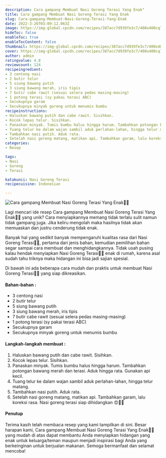 ```yaml
---
description: Cara gampang Membuat Nasi Goreng Terasi Yang Enak"
title: Cara gampang Membuat Nasi Goreng Terasi Yang Enak
slug: Cara-gampang-Membuat-Nasi-Goreng-Terasi-Yang-Enak
date: 2022-3-26T03:09:12.063Z
image: https://img-global.cpcdn.com/recipes/387acc7d939fe3c7/400x400cq70/photo.jpg
hideToc: false
enableToc: true
enableTocContent: false
thumbnail: https://img-global.cpcdn.com/recipes/387acc7d939fe3c7/400x400cq70/photo.jpg
cover: https://img-global.cpcdn.com/recipes/387acc7d939fe3c7/400x400cq70/photo.jpg
author: admin
ratingvalue: 4.8
reviewcount: 124
recipeingredient:
- 3 centong nasi
- 2 butir telur
- 5 siung bawang putih
- 3 siung bawang merah, iris tipis
- 7 butir cabe rawit (sesuai selera pedas masing-masing)
- 1 potong terasi (sy pakai terasi ABC)
- Secukupnya garam
- Secukupnya minyak goreng untuk menumis bumbu
recipeinstructions:
- Haluskan bawang putih dan cabe rawit. Sisihkan.
- Kocok lepas telur. Sisihkan.
- Panaskan minyak. Tumis bumbu halus hingga harum. Tambahkan potongan bawang merah dan terasi. Aduk hingga rata. Gunakan api kecil.
- Tuang telur ke dalam wajan sambil aduk perlahan-lahan, hingga telur matang.
- Tambahkan nasi putih. Aduk rata.
- Setelah nasi goreng matang, matikan api. Tambahkan garam, lalu koreksi rasa. Nasi goreng terasi siap dihidangkan 😍💞🤗
categories:
- Resep

tags:
- Nasi
- Goreng
- Terasi

katakunci: Nasi Goreng Terasi
recipecuisine: Indonesian

---
```


![Cara gampang Membuat Nasi Goreng Terasi Yang Enak👩‍🍳](https://img-global.cpcdn.com/recipes/387acc7d939fe3c7/400x400cq70/photo.jpg)

Lagi mencari ide resep Cara gampang Membuat Nasi Goreng Terasi Yang Enak👩‍🍳 yang unik? Cara menyiapkannya memang tidak terlalu sulit namun tidak gampang juga. Jika keliru mengolah maka hasilnya tidak akan memuaskan dan justru cenderung tidak enak.

Banyak hal yang sedikit banyak mempengaruhi kualitas rasa dari Nasi Goreng Terasi👩‍🍳, pertama dari jenis bahan, kemudian pemilihan bahan segar sampai cara membuat dan menghidangkannya. Tidak usah pusing kalau hendak menyiapkan Nasi Goreng Terasi👩‍🍳 enak di rumah, karena asal sudah tahu triknya maka hidangan ini bisa jadi sajian spesial.

Di bawah ini ada beberapa cara mudah dan praktis untuk membuat Nasi Goreng Terasi👩‍🍳 yang siap dikreasikan.

<!--inarticleads1-->

#### Bahan-bahan :

- 3 centong nasi
- 2 butir telur
- 5 siung bawang putih
- 3 siung bawang merah, iris tipis
- 7 butir cabe rawit (sesuai selera pedas masing-masing)
- 1 potong terasi (sy pakai terasi ABC)
- Secukupnya garam
- Secukupnya minyak goreng untuk menumis bumbu

<!--inarticleads2-->

#### Langkah-langkah membuat :

1. Haluskan bawang putih dan cabe rawit. Sisihkan.
1. Kocok lepas telur. Sisihkan.
1. Panaskan minyak. Tumis bumbu halus hingga harum. Tambahkan potongan bawang merah dan terasi. Aduk hingga rata. Gunakan api kecil.
1. Tuang telur ke dalam wajan sambil aduk perlahan-lahan, hingga telur matang.
1. Tambahkan nasi putih. Aduk rata.
1. Setelah nasi goreng matang, matikan api. Tambahkan garam, lalu koreksi rasa. Nasi goreng terasi siap dihidangkan 😍💞🤗

#### Penutup

Terima kasih telah membaca resep yang kami tampilkan di sini. Besar harapan kami, Cara gampang Membuat Nasi Goreng Terasi Yang Enak👩‍🍳 yang mudah di atas dapat membantu Anda menyiapkan hidangan yang enak untuk keluarga/teman maupun menjadi inspirasi bagi Anda yang berkeinginan untuk berjualan makanan. Semoga bermanfaat dan selamat mencoba!